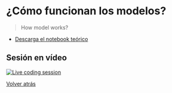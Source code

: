 # ¿Cómo funcionan los modelos?

> How model works?

- [Descarga el notebook teórico][tutorial]

## Sesión en vídeo

[![Live coding session][youtube-image]][youtube-video]

[Volver atrás](../.)

<!-- LINKS -->

[tutorial]:how-models-work.ipynb
[youtube-image]:http://img.youtube.com/vi/EmF-m49XxL8/0.jpg
[youtube-video]:https://youtu.be/EmF-m49XxL8
